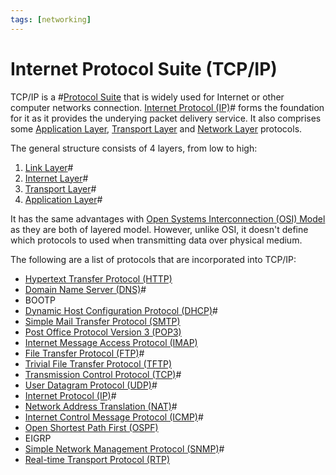 ```yaml
---
tags: [networking]
---
```


# Internet Protocol Suite (TCP/IP)

TCP/IP is a #[Protocol Suite](202209302301.md) that is widely used for Internet
or other computer networks connection. [Internet Protocol (IP)](202206151223.md)#
forms the foundation for it as it provides the underying packet delivery
service. It also comprises some [Application Layer](202206131856.md),
[Transport Layer](202206131837.md) and [Network Layer](202206131702.md)
protocols.

The general structure consists of 4 layers, from low to high:
1. [Link Layer](202206131651.md)#
2. [Internet Layer](202206131702.md)#
3. [Transport Layer](202206131837.md)#
4. [Application Layer](202206131856.md)#

It has the same advantages with [Open Systems Interconnection (OSI) Model](202206131632.md)
as they are both of layered model. However, unlike OSI, it doesn't define which
protocols to used when transmitting data over physical medium.

The following are a list of protocols that are incorporated into TCP/IP:
- [Hypertext Transfer Protocol (HTTP)](202202211439.md)
- [Domain Name Server (DNS)](202209300947.md)#
- BOOTP
- [Dynamic Host Configuration Protocol (DHCP)](202206151645.md)#
- [Simple Mail Transfer Protocol (SMTP)](202302251327.md)
- [Post Office Protocol Version 3 (POP3)](202302251342.md)
- [Internet Message Access Protocol (IMAP)](202302251406.md)
- [File Transfer Protocol (FTP)](202210221515.md)#
- [Trivial File Transfer Protocol (TFTP)](202303021112.md)
- [Transmission Control Protocol (TCP)](202206151232.md)#
- [User Datagram Protocol (UDP)](202206151759.md)#
- [Internet Protocol (IP)](202206151223.md)#
- [Network Address Translation (NAT)](202206281817.md)#
- [Internet Control Message Protocol (ICMP)](202209270927.md)#
- [Open Shortest Path First (OSPF)](202211101623.md)
- EIGRP
- [Simple Network Management Protocol (SNMP)](202212211531.md)#
- [Real-time Transport Protocol (RTP)](202304092140.md)
